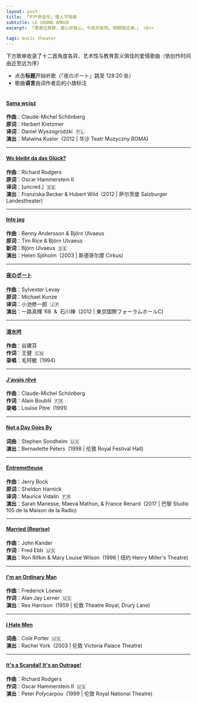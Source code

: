 ```yaml
---
layout: post
title: 「不严肃音乐」情人节特辑
subtitle: LE GRAND AMOUR
excerpt: 「薄酒岂真醉，君心非我心。今宵共愉悦，明朝隔远津。」 <br>

tags: music theater
---
```


下方歌单收录了十二首角度各异、艺术性与教育意义俱佳的爱情歌曲（依创作时间由近至远为序）
- 点击**标题**开始听歌（「夜のボート」跳至 128:20 处） 
- 歌曲**语言**由词作者后的小旗标注 <br><br>


#### [Sama wciąż](https://www.youtube.com/watch?v=KmK9AypREQ8) 
**作曲**：Claude-Michel Schönberg <br>
**原词**：Herbert Kretzmer <br>
**译词**：Daniel Wyszogrodzki &nbsp;🇵🇱 <br>
**演出**：Malwina Kusior  &nbsp;(2012 | 华沙 Teatr Muzyczny ROMA)

----

#### [Wo bleibt da das Glück?](https://www.youtube.com/watch?v=soPnCfm0ZxU)
**作曲**：Richard Rodgers <br>
**原词**：Oscar Hammerstein II <br>
**译词**：[uncred.] &nbsp;🇩🇪 <br>
**演出**：Franziska Becker & Hubert Wild &nbsp;(2012 | 萨尔茨堡 Salzburger Landestheater)

----

#### [Inte jag](https://www.youtube.com/watch?v=SB_Ma9hXZnI) &nbsp;
**作曲**：Benny Andersson & Björn Ulvaeus <br>
**原词**：Tim Rice & Björn Ulvaeus <br>
**新词**：Björn Ulvaeus &nbsp;🇸🇪 <br>
**演出**：Helen Sjöholm  &nbsp;(2003 | 斯德哥尔摩 Cirkus)

----

#### [夜のボート](https://www.bilibili.com/video/BV1C5411W7zf) &nbsp;
**作曲**：Sylvester Levay <br>
**原词**：Michael Kunze <br>
**译词**：小池修一郎 &nbsp;🇯🇵 <br>
**演出**：一路真輝 &rsquo;68 &nbsp;&&nbsp; 石川禅 &nbsp;(2012 | 東京国際フォーラムホールC)

----

#### [淯水吟](https://www.youtube.com/watch?v=cwEIRqnveH8) 
**作曲**：谷建芬 <br>
**作词**：王健 &nbsp;🇨🇳<br>
**录唱**：毛阿敏 &nbsp;(1994)

----

#### [J'avais rêvé](https://www.youtube.com/watch?v=s6wmFeVAMZ8)
**作曲**：Claude-Michel Schönberg <br>
**作词**：Alain Boublil &nbsp;🇫🇷<br>
**录唱**：Louise Pitre  &nbsp;(1991)

----

#### [Not a Day Goes By](https://www.youtube.com/watch?v=5kMlQgyz834) 
**词曲**：Stephen Sondheim &nbsp;🇺🇸<br>
**演出**：Bernadette Peters &nbsp;(1998 | 伦敦 Royal Festival Hall)

----

#### [Entremetteuse](https://www.dailymotion.com/video/x587zq4) 
**作曲**：Jerry Bock <br>
**原词**：Sheldon Harnick <br>
**译词**：Maurice Vidalin &nbsp;🇫🇷<br>
**演出**：Sarah Manesse, Maeva Mathon, & France Renard &nbsp;(2017 | 巴黎 Studio 105 de la Maison de la Radio)

----

#### [Married (Reprise)](https://www.youtube.com/watch?v=OuwgXL5zVcU)
**作曲**：John Kander <br>
**作词**：Fred Ebb &nbsp;🇺🇸<br>
**演出**：Ron Rifkin & Mary Louise Wilson &nbsp;(1998 | 纽约 Henry Miller's Theatre)

----

#### [I'm an Ordinary Man](https://www.youtube.com/watch?v=XDMxlNCuTmw)
**作曲**：Frederick Loewe <br>
**作词**：Alan Jay Lerner &nbsp;🇺🇸<br>
**演出**：Rex Harrison  &nbsp;(1959 | 伦敦 Theatre Royal, Drury Lane)

----

#### [I Hate Men](https://www.youtube.com/watch?v=jybjbtIQwf4) 
**词曲**：Cole Porter &nbsp;🇺🇸<br>
**演出**：Rachel York &nbsp;(2003 | 伦敦 Victoria Palace Theatre)

----

#### [It's a Scandal! It's an Outrage!](https://www.youtube.com/watch?v=fvSklyuOr10) 
**作曲**：Richard Rodgers <br>
**作词**：Oscar Hammerstein II &nbsp;🇺🇸<br>
**演出**：Peter Polycarpou &nbsp;(1999 | 伦敦 Royal National Theatre)

<br>
